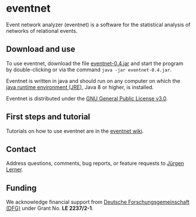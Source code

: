 # eventnet
Event network analyzer (eventnet) is a software for the statistical analysis of networks of relational events.

## Download and use
To use eventnet, download the file [eventnet-0.4.jar](https://github.com/juergenlerner/eventnet/raw/master/eventnet-0.4.jar) and start the program by double-clicking or via the command `java -jar eventnet-0.4.jar`.

Eventnet is written in java and should run on any computer on which the <a href="http://www.oracle.com/technetwork/java/javase/downloads/index.html">java runtime environment (JRE)</a>, Java 8 or higher, is installed.

Eventnet is distributed under the [GNU General Public License v3.0](https://github.com/juergenlerner/eventnet/blob/master/LICENSE).

## First steps and tutorial 
Tutorials on how to use eventnet are in the [eventnet wiki](https://github.com/juergenlerner/eventnet/wiki).


## Contact
Address questions, comments, bug reports, or feature requests to [J&uuml;rgen Lerner](https://github.com/juergenlerner).

## Funding
We acknowledge financial support from [Deutsche Forschungsgemeinschaft (DFG)](http://www.dfg.de/en/) under Grant No. **LE 2237/2-1**.
